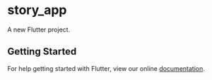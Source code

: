 # story_app

A new Flutter project.

## Getting Started

For help getting started with Flutter, view our online
[documentation](https://flutter.io/).
